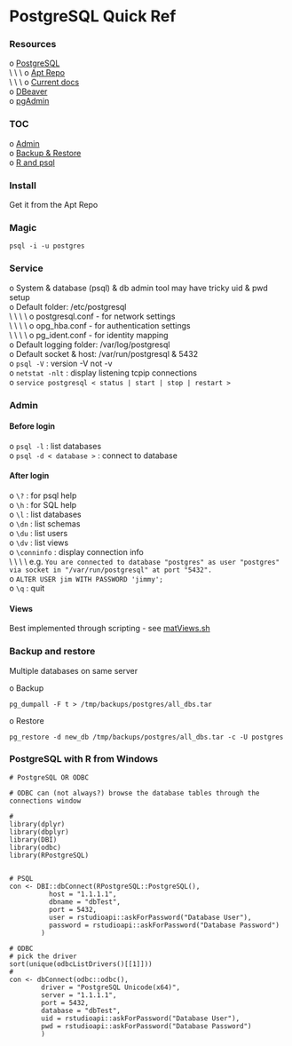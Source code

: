 
# PostgreSQL Quick Ref

### Resources

o [PostgreSQL](https://www.postgresql.org/)  
  \  \  \ o [Apt Repo](https://www.postgresql.org/download/linux/ubuntu/)  
  \  \  \ o [Current docs](https://www.postgresql.org/docs/current/)  
o [DBeaver](https://dbeaver.io/)  
o [pgAdmin](https://www.pgadmin.org/)  

### TOC
o [Admin](#admin)  
o [Backup & Restore](#backup-and-restore)  
o [R and psql](#postgresql-with-r-from-windows)  

### Install
Get it from the Apt Repo  

### Magic
```
psql -i -u postgres
````

### Service  
o System & database (psql) & db admin tool may have tricky uid & pwd setup  
o Default folder: /etc/postgresql  
  \ \ \ \ o postgresql.conf - for network settings  
  \ \ \ \ o opg_hba.conf - for authentication settings  
  \ \ \ \ o pg_ident.conf - for identity mapping  
o Default logging folder: /var/log/postgresql  
o Default socket & host: /var/run/postgresql & 5432  
o ` psql -V ` : version -V not -v  
o ` netstat -nlt ` : display listening tcpip connections  
o ` service postgresql < status | start | stop | restart > `  

### Admin
#### Before login  
o ` psql -l ` : list databases  
o ` psql -d < database > ` : connect to database  

#### After login  
o ` \? ` : for psql help  
o ` \h ` : for SQL help  
o ` \l ` : list databases  
o ` \dn ` : list schemas  
o ` \du ` : list users  
o ` \dv ` : list views  
o ` \conninfo ` : display connection info  
  \ \ \ \ e.g. `You are connected to database "postgres" as user "postgres" via socket in "/var/run/postgresql" at port "5432".`  
o ` ALTER USER jim WITH PASSWORD 'jimmy'; `  
o ` \q ` : quit  

#### Views
Best implemented through scripting - see [matViews.sh](matViews.sh)  

### Backup and restore
Multiple databases on same server

o Backup
```
pg_dumpall -F t > /tmp/backups/postgres/all_dbs.tar  
```
o Restore
```
pg_restore -d new_db /tmp/backups/postgres/all_dbs.tar -c -U postgres
```

### PostgreSQL with R from Windows
```
# PostgreSQL OR ODBC

# ODBC can (not always?) browse the database tables through the connections window

#
library(dplyr)
library(dbplyr)
library(DBI)
library(odbc)
library(RPostgreSQL)


# PSQL
con <- DBI::dbConnect(RPostgreSQL::PostgreSQL(),
          host = "1.1.1.1",
          dbname = "dbTest",
          port = 5432,
          user = rstudioapi::askForPassword("Database User"),
          password = rstudioapi::askForPassword("Database Password")
        )

# ODBC
# pick the driver
sort(unique(odbcListDrivers()[[1]]))
#
con <- dbConnect(odbc::odbc(),
        driver = "PostgreSQL Unicode(x64)",
        server = "1.1.1.1",
        port = 5432,
        database = "dbTest",
        uid = rstudioapi::askForPassword("Database User"),
        pwd = rstudioapi::askForPassword("Database Password")
        )
```


<br><br>

